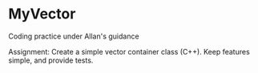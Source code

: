 # MyVector
Coding practice under Allan's guidance

Assignment:   Create a simple vector container class (C++).
              Keep features simple, and provide tests.
              
